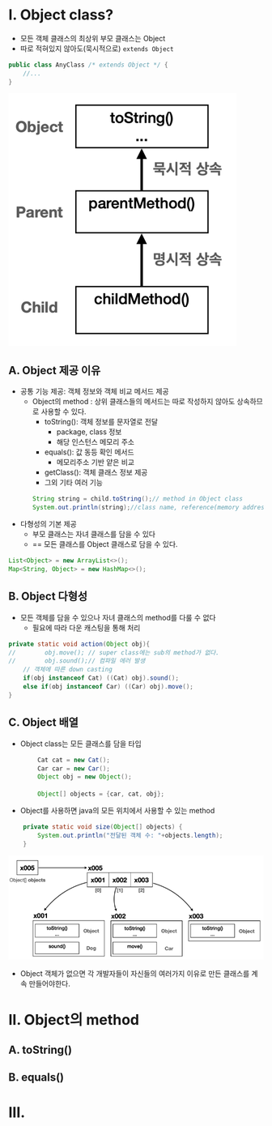 
# I. Object class?
- 모든 객체 클래스의 최상위 부모 클래스는 Object 
- 따로 적혀있지 않아도(묵시적으로) `extends Object`
```java
public class AnyClass /* extends Object */ {
    //...
}
```
![most Super class](../img/middle/mostSuperClass_Object.png)
## A. Object 제공 이유
- 공통 기능 제공: 객체 정보와 객체 비교 메서드 제공
  - Object의 method : 상위 클래스들의 메서드는 따로 작성하지 않아도 상속하므로 사용할 수 있다.
      - toString(): 객체 정보를 문자열로 전달
        - package, class 정보
        - 해당 인스턴스 메모리 주소
      - equals(): 값 동등 확인 메서드
          - 메모리주소 기반 얕은 비교
      - getClass(): 객체 클래스 정보 제공
      - 그외 기타 여러 기능
      ```java
      String string = child.toString();// method in Object class
      System.out.println(string);//class name, reference(memory address)
      ```
- 다형성의 기본 제공
  - 부모 클래스는 자녀 클래스를 담을 수 있다
  - == 모든 클래스를 Object 클래스로 담을 수 있다. 
```java
List<Object> = new ArrayList<>();
Map<String, Object> = new HashMap<>();
```
## B. Object 다형성
- 모든 객체를 담을 수 있으나 자녀 클래스의 method를 다룰 수 없다
  - 필요에 따라 다운 캐스팅을 통해 처리
```java
private static void action(Object obj){
//        obj.move(); // super class에는 sub의 method가 없다.
//        obj.sound();// 컴파일 에러 발생
    // 객체에 따른 down casting
    if(obj instanceof Cat) ((Cat) obj).sound();
    else if(obj instanceof Car) ((Car) obj).move();
}
```
## C. Object 배열
- Object class는 모든 클래스를 담을 타입
```java
        Cat cat = new Cat();
        Car car = new Car();
        Object obj = new Object();

        Object[] objects = {car, cat, obj};
```
- Object를 사용하면 java의 모든 위치에서 사용할 수 있는 method
```java
    private static void size(Object[] objects) {
        System.out.println("전달된 객체 수: "+objects.length);
    }
```
![Object 타입 배열](../img/middle/Object_Array.png)
- Object 객체가 없으면 각 개발자들이 자신들의 여러가지 이유로 만든 클래스를 계속 만들어야한다. 

# II. Object의 method
## A. toString()
## B. equals()

# III. 
